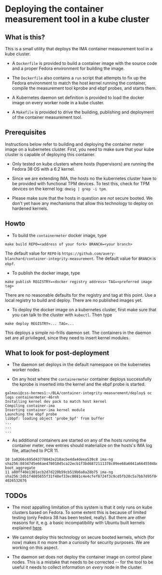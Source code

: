 Deploying the container measurement tool in a kube cluster
===

What is this?
---

This is a small utility that deploys the IMA container measurement tool in a kube cluster.

* A `Dockerfile` is provided to build a container image with the source
  code and a proper Fedora environment for building the image.

* The `Dockerfile` also contains a `run` script that attempts to fix
  up the Fedora environment to match the host kernel running the
  container, compile the measurement tool kprobe and ebpf probes, and
  starts them.

* A Kubernetes daemon set definition is provided to load the docker
  image on every worker node in a kube cluster.

* A `Makefile` is provided to drive the building, publishing and
  deployment of the container measurement tool.


Prerequisites
---

Instructions below refer to building and deploying the container meter
image on a kubernetes cluster.  First, you need to make sure that your
kube cluster is capable of deploying this container.

* Only tested on kube clusters where hosts (hypervisors) are running
  the Fedora 38 OS with a 6.2 kernel.

* Since we are extending IMA, the hosts no the kubernetes cluster have
  to be provided with functional TPM devices. To test this, check for
  TPM devices on the kernel log: `dmesg | grep -i tpm`.

* Please make sure that the hosts in question are *not* secure
  booted. We don't yet have any mechanisms that allow this technology
  to deploy on hardened kernels.

Howto
---

* To build the `containermeter` docker image, type

```
make build REPO=<address of your fork> BRANCH=<your branch>
```

The default value for `REPO` is
`https://github.com/avery-blanchard/container-integrity-measurement`.
The default value for `BRANCH` is `ebpf`.

* To publish the docker image, type

```
make publish REGISTRY=<docker registry address> TAG=<preferred image tag>
```

There are no reasonable defaults for the registry and tag at this
point. Use a local registry to build and deploy. There are no
published images yet.

* To deploy the docker image on a kubernetes cluster, first make sure
  that you can talk to the cluster with `kubectl`. Then type

```
make deploy REGISTRY=... TAG=...
```

This deploys a simple no-frills daemon set. The containers in the
daemon set are all privileged, since they need to insert kernel
modules.

What to look for post-deployment
---

* The daemon set deploys in the default namespace on the kubernetes worker nodes

* On any host where the `containermeter` container deploys
  successfully the kprobe is inserted into the kernel and the ebpf
  probe is started.

```
galmasi@css-hermes1:~/BLA/container-integrity-measurement/deploy$ oc logs containermeter-46rnh
Installing kernel dev pack to match host kernel
Compiling container-ima
Inserting container-ima kernel module
Launching the ebpf probe
libbpf: loading object 'probe_bpf' from buffer
...
...
...
```

* As additional containers are started on any of the hosts running the
  container meter, new entries should materialize on the hosts's IMA
  log file, attached to PCR 11.

```
10 1a0266c695d43778842e210acbe4da4deea539c8 ima-ng sha256:8034745e66ae478010d5ca22ecb1f3bd6872111378c09ee68a6041a6645504bd boot_aggregate
11 a80ff40e1301ecb2d7d220b59cb519b6a8a28b75 ima-ng sha256:2db1f4805655f31f48ef33ec0081c4e4cfef8724f3c9cd5fb20c5a7bb7d95f04 4026532676
```

TODOs
---

* The most appalling limitation of this system is that it only runs on
  kube clusters based on Fedora. To some extent this is because of
  limited testing (only Fedora 38 has been tested, really). But there
  are other reasons for it, e.g. a basic incompatibility with Ubuntu
  built kernels explained [here](https://github.com/avery-blanchard/container-integrity-measurement#ubuntu).

* We cannot deploy this technology on secure booted kernels, which
  (for now) makes it no more than a curiosity for security
  purposes. We are working on this aspect.

* The daemon set does not deploy the container image on control plane
  nodes. This is a mistake that needs to be corrected -- for the tool
  to be useful it needs to collect information on *every* node in the
  cluster.
